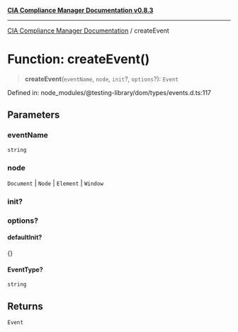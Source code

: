 [**CIA Compliance Manager Documentation v0.8.3**](../README.md)

***

[CIA Compliance Manager Documentation](../globals.md) / createEvent

# Function: createEvent()

> **createEvent**(`eventName`, `node`, `init`?, `options`?): `Event`

Defined in: node\_modules/@testing-library/dom/types/events.d.ts:117

## Parameters

### eventName

`string`

### node

`Document` | `Node` | `Element` | `Window`

### init?

### options?

#### defaultInit?

\{\}

#### EventType?

`string`

## Returns

`Event`

